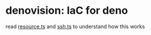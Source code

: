 # denovision: IaC for deno

read [resource.ts](resource.ts) and [ssh.ts](ssh.ts) to understand how this works